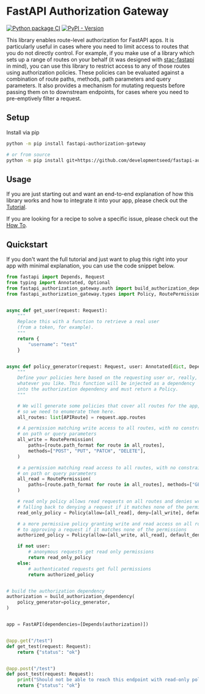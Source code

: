 # FastAPI Authorization Gateway

[![Python package CI](https://raw.githubusercontent.com/developmentseed/fastapi-authorization-gateway/0.0.4/https://img.shields.io/github/actions/workflow/status/developmentseed/fastapi-authorization-gateway/test.yaml)](https://github.com/developmentseed/fastapi-authorization-gateway/actions/workflows/test.yaml)
[![PyPI - Version](https://raw.githubusercontent.com/developmentseed/fastapi-authorization-gateway/0.0.4/https://img.shields.io/pypi/v/fastapi-authorization-gateway)](https://pypi.org/project/fastapi-authorization-gateway/)

This library enables route-level authorization for FastAPI apps. It is particularly useful in cases where you need to limit access to routes that you do not directly control. For example, if you make use of a library which sets up a range of routes on your behalf (it was designed with [stac-fastapi](https://github.com/stac-utils/stac-fastapi) in mind), you can use this library to restrict access to any of those routes using authorization policies. These policies can be evaluated against a combination of route paths, methods, path parameters and query parameters. It also provides a mechanism for mutating requests before passing them on to downstream endpoints, for cases where you need to pre-emptively filter a request.

## Setup

Install via pip

```bash
python -m pip install fastapi-authorization-gateway

# or from source
python -m pip install git+https://github.com/developmentseed/fastapi-authorization-gateway.git`
```

## Usage

If you are just starting out and want an end-to-end explanation of how this library works and how to integrate it into your app, please check out the [Tutorial](./docs/tutorial.md).

If you are looking for a recipe to solve a specific issue, please check out the [How To](./docs/howto.md).


## Quickstart

If you don't want the full tutorial and just want to plug this right into your app with minimal explanation, you can use the code snippet below.

```python
from fastapi import Depends, Request
from typing import Annotated, Optional
from fastapi_authorization_gateway.auth import build_authorization_dependency
from fastapi_authorization_gateway.types import Policy, RoutePermission


async def get_user(request: Request):
    """
    Replace this with a function to retrieve a real user
    (from a token, for example).
    """
    return {
        "username": "test"
    }


async def policy_generator(request: Request, user: Annotated[dict, Depends(get_user)]) -> Policy:
    """
    Define your policies here based on the requesting user or, really,
    whatever you like. This function will be injected as a dependency
    into the authorization dependency and must return a Policy.
    """

    # We will generate some policies that cover all routes for the app,
    # so we need to enumerate them here.
    all_routes: list[APIRoute] = request.app.routes

    # A permission matching write access to all routes, with no constraints
    # on path or query parameters
    all_write = RoutePermission(
        paths=[route.path_format for route in all_routes],
        methods=["POST", "PUT", "PATCH", "DELETE"],
    )

    # a permission matching read access to all routes, with no constraints
    # on path or query parameters
    all_read = RoutePermission(
        paths=[route.path_format for route in all_routes], methods=["GET"]
    )

    # read only policy allows read requests on all routes and denies write requests
    # falling back to denying a request if it matches none of the permissions
    read_only_policy = Policy(allow=[all_read], deny=[all_write], default_deny=True)

    # a more permissive policy granting write and read access on all routes, falling back
    # to approving a request if it matches none of the permissions
    authorized_policy = Policy(allow=[all_write, all_read], default_deny=False)

    if not user:
        # anonymous requests get read only permissions
        return read_only_policy
    else:
        # authenticated requests get full permissions
        return authorized_policy


# build the authorization dependency
authorization = build_authorization_dependency(
    policy_generator=policy_generator,
)


app = FastAPI(dependencies=[Depends(authorization)])


@app.get("/test")
def get_test(request: Request):
    return {"status": "ok"}


@app.post("/test")
def post_test(request: Request):
    print("Should not be able to reach this endpoint with read-only policy")
    return {"status": "ok"}
```
